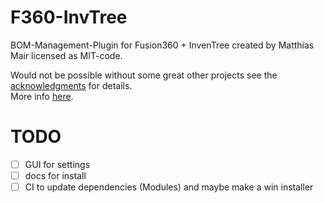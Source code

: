 # F360-InvTree
BOM-Management-Plugin for Fusion360 + InvenTree created by Matthias Mair licensed as MIT-code.

Would not be possible without some great other projects see the [acknowledgments](https://github.com/matmair/F360-InvTree/python/InvenTree/readme.md) for details.  
More info [here](https://matmair.github.io/F360-InvTree/).

# TODO
- [ ] GUI for settings
- [ ] docs for install
- [ ] CI to update dependencies (Modules) and maybe make a win installer
